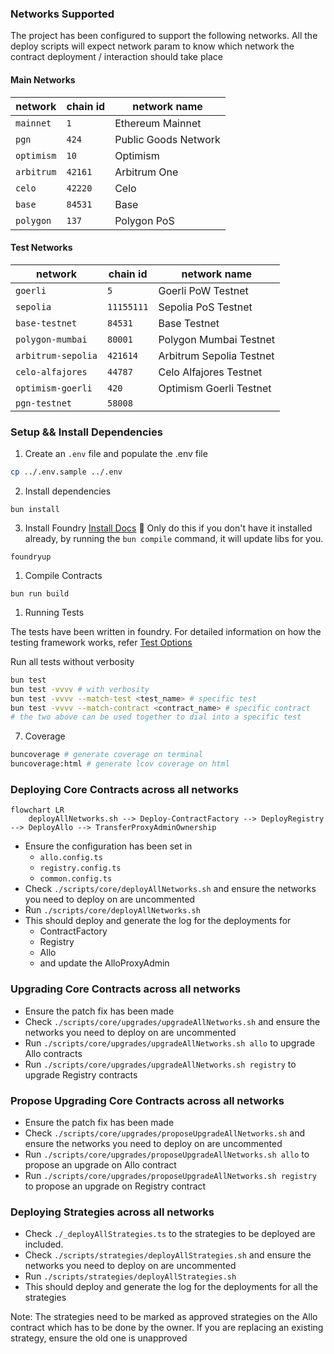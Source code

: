 ### Networks Supported

The project has been configured to support the following networks.
All the deploy scripts will expect network param to know which network the contract deployment / interaction should take place

#### Main Networks

| network            | chain id | network name |
|--------------------|--|--------------------|
| `mainnet`     | `1`  | Ethereum Mainnet    |
| `pgn`    | `424`  | Public Goods Network    |
| `optimism` | `10` | Optimism |
| `arbitrum`   | `42161` | Arbitrum One   |
| `celo`   | `42220` | Celo   |
| `base`    | `84531`  | Base  |
| `polygon`    | `137`  | Polygon PoS  |

#### Test Networks

| network            | chain id | network name       |
|--------------------|--|--------------------|
| `goerli`          | `5`  | Goerli PoW Testnet |
| `sepolia`          | `11155111`  | Sepolia PoS Testnet |
| `base-testnet`          | `84531`  | Base Testnet  |
| `polygon-mumbai`          | `80001`  | Polygon Mumbai Testnet |
| `arbitrum-sepolia`| `421614` | Arbitrum Sepolia Testnet |
| `celo-alfajores`   | `44787` | Celo Alfajores Testnet   |
| `optimism-goerli`   | `420` | Optimism Goerli Testnet  |
| `pgn-testnet`   | `58008` |    |

### Setup && Install Dependencies

1. Create an `.env` file and populate the .env file
```sh
cp ../.env.sample ../.env
```

2. Install dependencies
```shell
bun install
```

3. Install Foundry [Install Docs](https://book.getfoundry.sh/getting-started/installation)
   🤚 Only do this if you don't have it installed already, by running the `bun compile`
   command, it will update libs for you.
```shell
foundryup
```

1. Compile Contracts
```shell
bun run build
```

1. Running Tests

The tests have been written in foundry.
For detailed information on how the testing framework works, refer [Test Options](https://book.getfoundry.sh/reference/forge/forge-test#test-options)

Run all tests without verbosity
```bash
bun test
bun test -vvvv # with verbosity
bun test -vvvv --match-test <test_name> # specific test
bun test -vvvv --match-contract <contract_name> # specific contract
# the two above can be used together to dial into a specific test
```

7. Coverage

```bash
buncoverage # generate coverage on terminal
buncoverage:html # generate lcov coverage on html
```

### Deploying Core Contracts across all networks

```mermaid
flowchart LR
    deployAllNetworks.sh --> Deploy-ContractFactory --> DeployRegistry --> DeployAllo --> TransferProxyAdminOwnership
```

- Ensure the configuration has been set in 
   - `allo.config.ts`
   - `registry.config.ts`
   - `common.config.ts`
- Check `./scripts/core/deployAllNetworks.sh` and ensure the networks you need to deploy on are uncommented
- Run `./scripts/core/deployAllNetworks.sh`
- This should deploy and generate the log for the deployments for 
   - ContractFactory
   - Registry
   - Allo
   - and update the AlloProxyAdmin 


### Upgrading Core Contracts across all networks

- Ensure the patch fix has been made
- Check `./scripts/core/upgrades/upgradeAllNetworks.sh` and ensure the networks you need to deploy on are uncommented
- Run `./scripts/core/upgrades/upgradeAllNetworks.sh allo` to upgrade Allo contracts
- Run `./scripts/core/upgrades/upgradeAllNetworks.sh registry` to upgrade Registry contracts


### Propose Upgrading Core Contracts across all networks

- Ensure the patch fix has been made
- Check `./scripts/core/upgrades/proposeUpgradeAllNetworks.sh` and ensure the networks you need to deploy on are uncommented
- Run `./scripts/core/upgrades/proposeUpgradeAllNetworks.sh allo` to propose an upgrade on Allo contract
- Run `./scripts/core/upgrades/proposeUpgradeAllNetworks.sh registry` to propose an upgrade on Registry contract

### Deploying Strategies across all networks

- Check `./_deployAllStrategies.ts` to the strategies to be deployed are included.
- Check `./scripts/strategies/deployAllStrategies.sh` and ensure the networks you need to deploy on are uncommented
- Run `./scripts/strategies/deployAllStrategies.sh`
- This should deploy and generate the log for the deployments for all the strategies

Note: The strategies need to be marked as approved strategies on the Allo contract which has to be done by the owner. If you are replacing an existing strategy, ensure the old one is unapproved